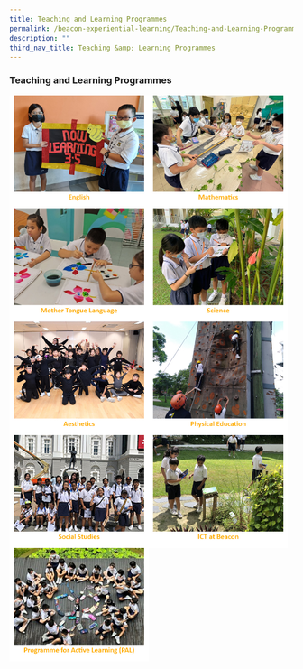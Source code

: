 ```yaml
---
title: Teaching and Learning Programmes
permalink: /beacon-experiential-learning/Teaching-and-Learning-Programmes/tnl/
description: ""
third_nav_title: Teaching &amp; Learning Programmes
---
```

### Teaching and Learning Programmes

<p><a href="/beacon-experiential-learning/Teaching-and-Learning-Programmes/el/">
<img src="/images/BEL/bel-tl01.jpg" style="width:49%" align="left"></a></p>

<p><a href="/beacon-experiential-learning/Teaching-and-Learning-Programmes/mathe/">
<img src="/images/BEL/bel-tl02.jpg" style="width:49%" align="left">
</a></p>

<p><a href="/beacon-experiential-learning/Teaching-and-Learning-Programmes/mtl/">
<img src="/images/BEL/bel-tl03.jpg" style="width:49%" align="left">
</a></p>

<p><a href="/science/sci/">
<img src="/images/BEL/bel-tl04.jpg" style="width:49%" align="left">

</a></p><p><a href="/beacon-experiential-learning/Teaching-and-Learning-Programmes/aesthetics/">
<img src="/images/BEL/bel-tl05.jpg" style="width:49%" align="left">
</a></p>

<p><a href="/beacon-experiential-learning/Teaching-and-Learning-Programmes/pe/">
<img src="/images/BEL/bel-tl06.jpg" style="width:49%" align="left">
</a></p>

<p><a href="/beacon-experiential-learning/Teaching-and-Learning-Programmes/ss/">
<img src="/images/BEL/bel-tl07.jpg" style="width:49%" align="left">
</a></p>

<p><a href="/ict-at-beacon/ict/">
<img src="/images/BEL/bel-tl08.jpg" style="width:49%" align="left">
</a></p>

<p><a href="/beacon-experiential-learning/Teaching-and-Learning-Programmes/al/">
<img src="/images/BEL/bel-tl09.jpg" style="width:49%">
</a></p>